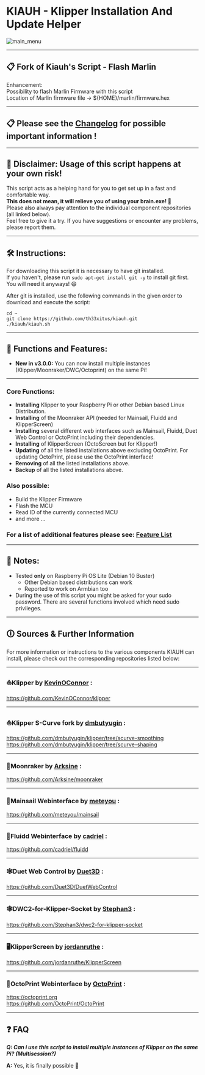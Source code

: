 # **KIAUH - Klipper Installation And Update Helper**

![main_menu](resources/screenshots/main_v3.png)

---

## **📋 Fork of Kiauh's Script - Flash Marlin**
Enhancement:\
Possibility to flash Marlin Firmware with this script\
Location of Marlin firmware file -> ${HOME}/marlin/firmware.hex

---

## **📋 Please see the [Changelog](docs/changelog.md) for possible important information !**

---

## **📢 Disclaimer: Usage of this script happens at your own risk!**

This script acts as a helping hand for you to get set up in a fast and comfortable way.\
**This does not mean, it will relieve you of using your brain.exe! 🧠**\
Please also always pay attention to the individual component repositories (all linked below).\
Feel free to give it a try. If you have suggestions or encounter any problems, please report them.

---

## **🛠️ Instructions:**

For downloading this script it is necessary to have git installed.\
If you haven't, please run `sudo apt-get install git -y` to install git first.\
You will need it anyways! 😄

After git is installed, use the following commands in the given order to download and execute the script:

```shell
cd ~
git clone https://github.com/th33xitus/kiauh.git
./kiauh/kiauh.sh
```

---

## **🧰 Functions and Features:**

- **New in v3.0.0:** You can now install multiple instances (Klipper/Moonraker/DWC/Octoprint) on the same Pi!
---
### **Core Functions:**

- **Installing** Klipper to your Raspberry Pi or other Debian based Linux Distribution.
- **Installing** of the Moonraker API (needed for Mainsail, Fluidd and KlipperScreen)
- **Installing** several different web interfaces such as Mainsail, Fluidd, Duet Web Control or OctoPrint including their dependencies.
- **Installing** of KlipperScreen (OctoScreen but for Klipper!)
- **Updating** of all the listed installations above excluding OctoPrint. For updating OctoPrint, please use the OctoPrint interface!
- **Removing** of all the listed installations above.
- **Backup** of all the listed installations above.

### **Also possible:**

- Build the Klipper Firmware
- Flash the MCU
- Read ID of the currently connected MCU
- and more ...

### **For a list of additional features please see: [Feature List](docs/features.md)**

---

## **📝 Notes:**

- Tested **only** on Raspberry Pi OS Lite (Debian 10 Buster)
    - Other Debian based distributions can work
    - Reported to work on Armbian too
- During the use of this script you might be asked for your sudo password. There are several functions involved which need sudo privileges.

---

## **🛈 Sources & Further Information**

For more information or instructions to the various components KIAUH can install, please check out the corresponding repositories listed below:

---

### **⛵Klipper** by [KevinOConnor](https://github.com/KevinOConnor) :

https://github.com/KevinOConnor/klipper

---

### **⛵Klipper S-Curve fork** by [dmbutyugin](https://github.com/dmbutyugin) :

https://github.com/dmbutyugin/klipper/tree/scurve-smoothing \
https://github.com/dmbutyugin/klipper/tree/scurve-shaping

---

### **🌙Moonraker** by [Arksine](https://github.com/Arksine) :

https://github.com/Arksine/moonraker

---

### **💨Mainsail Webinterface** by [meteyou](https://github.com/meteyou) :

https://github.com/meteyou/mainsail

---

### **🌊Fluidd Webinterface** by [cadriel](https://github.com/cadriel) :

https://github.com/cadriel/fluidd

---

### **🕸️Duet Web Control** by [Duet3D](https://github.com/Duet3D) :

https://github.com/Duet3D/DuetWebControl

---

### **🕸️DWC2-for-Klipper-Socket** by [Stephan3](https://github.com/Stephan3) :

https://github.com/Stephan3/dwc2-for-klipper-socket

---

### **🖥️KlipperScreen** by [jordanruthe](https://github.com/jordanruthe) :

https://github.com/jordanruthe/KlipperScreen

---

### **🐙OctoPrint Webinterface** by [OctoPrint](https://github.com/OctoPrint) :

https://octoprint.org \
https://github.com/OctoPrint/OctoPrint

---

## **❓ FAQ**

**_Q: Can i use this script to install multiple instances of Klipper on the same Pi? (Multisession?)_**

**A:** Yes, it is finally possible 🙂
